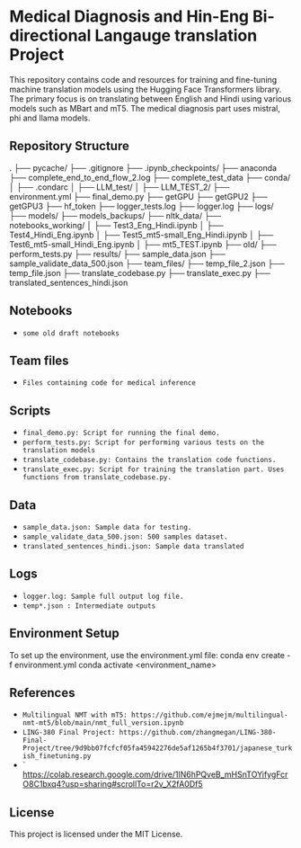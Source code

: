 # Medical Diagnosis and Hin-Eng Bi-directional Langauge translation Project

This repository contains code and resources for training and fine-tuning machine translation models using the Hugging Face Transformers library. The primary focus is on translating between English and Hindi using various models such as MBart and mT5. The medical diagnosis part uses mistral, phi and llama models.

## Repository Structure
. ├── pycache/ ├── .gitignore ├── .ipynb_checkpoints/ ├── anaconda ├── complete_end_to_end_flow_2.log ├── complete_test_data ├── conda/ │ ├── .condarc │ ├── LLM_test/ │ ├── LLM_TEST_2/ ├── environment.yml ├── final_demo.py ├── getGPU ├── getGPU2 ├── getGPU3 ├── hf_token ├── logger_tests.log ├── logger.log ├── logs/ ├── models/ ├── models_backups/ ├── nltk_data/ ├── notebooks_working/ │ ├── Test3_Eng_Hindi.ipynb │ ├── Test4_Hindi_Eng.ipynb │ ├── Test5_mt5-small_Eng_Hindi.ipynb │ ├── Test6_mt5-small_Hindi_Eng.ipynb │ ├── mt5_TEST.ipynb ├── old/ ├── perform_tests.py ├── results/ ├── sample_data.json ├── sample_validate_data_500.json ├── team_files/ ├── temp_file_2.json ├── temp_file.json ├── translate_codebase.py ├── translate_exec.py ├── translated_sentences_hindi.json

## Notebooks
- `some old draft notebooks`

## Team files
- `Files containing code for medical inference`

## Scripts

- `final_demo.py: Script for running the final demo.`
- `perform_tests.py: Script for performing various tests on the translation models `
- `translate_codebase.py: Contains the translation code functions.`
- `translate_exec.py: Script for training the translation part. Uses functions from translate_codebase.py.`

## Data
- `sample_data.json: Sample data for testing.`
- `sample_validate_data_500.json: 500 samples dataset.`
- `translated_sentences_hindi.json: Sample data translated`

## Logs
- `logger.log: Sample full output log file.`
- `temp*.json : Intermediate outputs`


## Environment Setup
To set up the environment, use the environment.yml file:
conda env create -f environment.yml conda activate <environment_name>


## References
- `Multilingual NMT with mT5: https://github.com/ejmejm/multilingual-nmt-mt5/blob/main/nmt_full_version.ipynb`
- `LING-380 Final Project: https://github.com/zhangmegan/LING-380-Final-Project/tree/9d9bb07fcfcf05fa45942276de5af1265b4f3701/japanese_turkish_finetuning.py`
- ` https://colab.research.google.com/drive/1lN6hPQveB_mHSnTOYifygFcrO8C1bxq4?usp=sharing#scrollTo=r2v_X2fA0Df5

## License
This project is licensed under the MIT License.
